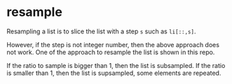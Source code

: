 # resample

Resampling a list is to slice the list with a step `s` such as `li[::,s]`.

However, if the step is not integer number, then the above approach does not work. One of the approach to resample the list is shown in this repo.

If the ratio to sample is bigger than 1, then the list is subsampled. If the ratio is smaller than 1, then the list is supsampled, some elements are repeated.
